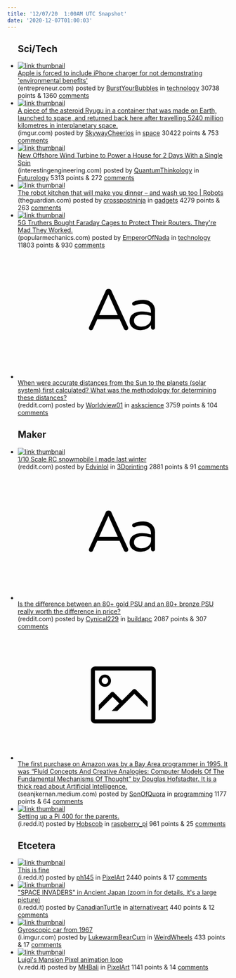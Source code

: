 ```yaml
---
title: '12/07/20  1:00AM UTC Snapshot'
date: '2020-12-07T01:00:03'
---
```

<ul>
<h2>Sci/Tech</h2>

<li><a href='https://www.entrepreneur.com/article/361042'><img src='https://b.thumbs.redditmedia.com/tVC33G3u3gVmj9iKIAqigh-l2Wa62fJydZD5zoefblo.jpg' alt='link thumbnail'></a><div><div class='linkTitle'><a href='https://www.entrepreneur.com/article/361042'>Apple is forced to include iPhone charger for not demonstrating 'environmental benefits'</a></div>(entrepreneur.com) posted by <a href='https://www.reddit.com/user/BurstYourBubbles'>BurstYourBubbles</a> in <a href='https://www.reddit.com/r/technology'>technology</a> 30738 points & 1360 <a href='https://www.reddit.com/r/technology/comments/k7qdzr/apple_is_forced_to_include_iphone_charger_for_not/'>comments</a></div></li>

<li><a href='https://imgur.com/aDN0niZ'><img src='https://b.thumbs.redditmedia.com/bEIvsRDfIRMybk_hU72Qnqb51itHnUVSIGlTtZnNCuE.jpg' alt='link thumbnail'></a><div><div class='linkTitle'><a href='https://imgur.com/aDN0niZ'>A piece of the asteroid Ryugu in a container that was made on Earth, launched to space, and returned back here after travelling 5240 million kilometres in interplanetary space.</a></div>(imgur.com) posted by <a href='https://www.reddit.com/user/SkywayCheerios'>SkywayCheerios</a> in <a href='https://www.reddit.com/r/space'>space</a> 30422 points & 753 <a href='https://www.reddit.com/r/space/comments/k7vfbb/a_piece_of_the_asteroid_ryugu_in_a_container_that/'>comments</a></div></li>

<li><a href='https://interestingengineering.com/new-offshore-wind-turbine-to-power-a-house-for-2-days-with-a-single-spin'><img src='https://b.thumbs.redditmedia.com/zjfIFfUz_z1Udk2s4_mAymj28iAs8_bCX13e40JBrow.jpg' alt='link thumbnail'></a><div><div class='linkTitle'><a href='https://interestingengineering.com/new-offshore-wind-turbine-to-power-a-house-for-2-days-with-a-single-spin'>New Offshore Wind Turbine to Power a House for 2 Days With a Single Spin</a></div>(interestingengineering.com) posted by <a href='https://www.reddit.com/user/QuantumThinkology'>QuantumThinkology</a> in <a href='https://www.reddit.com/r/Futurology'>Futurology</a> 5313 points & 272 <a href='https://www.reddit.com/r/Futurology/comments/k80psp/new_offshore_wind_turbine_to_power_a_house_for_2/'>comments</a></div></li>

<li><a href='https://www.theguardian.com/technology/2020/dec/06/the-robot-kitchen-that-will-make-you-dinner-and-wash-up-too?CMP=Share_iOSApp_Other'><img src='https://b.thumbs.redditmedia.com/xrTy2dFTQbgSjuj-cVNAGeGl90RF_pyqGbq9SI0_JxE.jpg' alt='link thumbnail'></a><div><div class='linkTitle'><a href='https://www.theguardian.com/technology/2020/dec/06/the-robot-kitchen-that-will-make-you-dinner-and-wash-up-too?CMP=Share_iOSApp_Other'>The robot kitchen that will make you dinner – and wash up too | Robots</a></div>(theguardian.com) posted by <a href='https://www.reddit.com/user/crosspostninja'>crosspostninja</a> in <a href='https://www.reddit.com/r/gadgets'>gadgets</a> 4279 points & 263 <a href='https://www.reddit.com/r/gadgets/comments/k7rmo1/the_robot_kitchen_that_will_make_you_dinner_and/'>comments</a></div></li>

<li><a href='https://www.popularmechanics.com/technology/infrastructure/a34874489/faraday-cage-5g-shield-conspiracy-theory/?utm_source=facebook&amp;utm_medium=news_tab&amp;utm_content=algorithm'><img src='https://b.thumbs.redditmedia.com/F2IhrXSQvJwC3joc30q9CXMd8LMQnHvY8ubagwOx8mg.jpg' alt='link thumbnail'></a><div><div class='linkTitle'><a href='https://www.popularmechanics.com/technology/infrastructure/a34874489/faraday-cage-5g-shield-conspiracy-theory/?utm_source=facebook&amp;utm_medium=news_tab&amp;utm_content=algorithm'>5G Truthers Bought Faraday Cages to Protect Their Routers. They're Mad They Worked.</a></div>(popularmechanics.com) posted by <a href='https://www.reddit.com/user/EmperorOfNada'>EmperorOfNada</a> in <a href='https://www.reddit.com/r/technology'>technology</a> 11803 points & 930 <a href='https://www.reddit.com/r/technology/comments/k7tk1x/5g_truthers_bought_faraday_cages_to_protect_their/'>comments</a></div></li>

<li><a href='https://www.reddit.com/r/askscience/comments/k7nr4j/when_were_accurate_distances_from_the_sun_to_the/'><svg version='1.1' viewBox='-34 -12 104 64' preserveAspectRatio='xMidYMid slice' xmlns='http://www.w3.org/2000/svg' xmlns:xlink='http://www.w3.org/1999/xlink'>
    <title>text link thumbnail</title>
    <path d='M12.19,8.84a1.45,1.45,0,0,0-1.4-1h-.12a1.46,1.46,0,0,0-1.42,1L1.14,26.56a1.29,1.29,0,0,0-.14.59,1,1,0,0,0,1,1,1.12,1.12,0,0,0,1.08-.77l2.08-4.65h11l2.08,4.59a1.24,1.24,0,0,0,1.12.83,1.08,1.08,0,0,0,1.08-1.08,1.64,1.64,0,0,0-.14-.57ZM6.08,20.71l4.59-10.22,4.6,10.22Z'>
    </path>
    <path d='M32.24,14.78A6.35,6.35,0,0,0,27.6,13.2a11.36,11.36,0,0,0-4.7,1,1,1,0,0,0-.58.89,1,1,0,0,0,.94.92,1.23,1.23,0,0,0,.39-.08,8.87,8.87,0,0,1,3.72-.81c2.7,0,4.28,1.33,4.28,3.92v.5a15.29,15.29,0,0,0-4.42-.61c-3.64,0-6.14,1.61-6.14,4.64v.05c0,2.95,2.7,4.48,5.37,4.48a6.29,6.29,0,0,0,5.19-2.48V26.9a1,1,0,0,0,1,1,1,1,0,0,0,1-1.06V19A5.71,5.71,0,0,0,32.24,14.78Zm-.56,7.7c0,2.28-2.17,3.89-4.81,3.89-1.94,0-3.61-1.06-3.61-2.86v-.06c0-1.8,1.5-3,4.2-3a15.2,15.2,0,0,1,4.22.61Z'>
    </path>
    </svg></a><div><div class='linkTitle'><a href='https://www.reddit.com/r/askscience/comments/k7nr4j/when_were_accurate_distances_from_the_sun_to_the/'>When were accurate distances from the Sun to the planets (solar system) first calculated? What was the methodology for determining these distances?</a></div>(reddit.com) posted by <a href='https://www.reddit.com/user/Worldview01'>Worldview01</a> in <a href='https://www.reddit.com/r/askscience'>askscience</a> 3759 points & 104 <a href='https://www.reddit.com/r/askscience/comments/k7nr4j/when_were_accurate_distances_from_the_sun_to_the/'>comments</a></div></li>

<h2>Maker</h2>

<li><a href='https://www.reddit.com/gallery/k7sgbw'><img src='https://b.thumbs.redditmedia.com/lHevXx9zERlVJN0jBV2Vwcb5PJ5lSmrXNLI8jOaC46A.jpg' alt='link thumbnail'></a><div><div class='linkTitle'><a href='https://www.reddit.com/gallery/k7sgbw'>1/10 Scale RC snowmobile I made last winter</a></div>(reddit.com) posted by <a href='https://www.reddit.com/user/Edvinlol'>Edvinlol</a> in <a href='https://www.reddit.com/r/3Dprinting'>3Dprinting</a> 2881 points & 91 <a href='https://www.reddit.com/r/3Dprinting/comments/k7sgbw/110_scale_rc_snowmobile_i_made_last_winter/'>comments</a></div></li>

<li><a href='https://www.reddit.com/r/buildapc/comments/k7vv8k/is_the_difference_between_an_80_gold_psu_and_an/'><svg version='1.1' viewBox='-34 -12 104 64' preserveAspectRatio='xMidYMid slice' xmlns='http://www.w3.org/2000/svg' xmlns:xlink='http://www.w3.org/1999/xlink'>
    <title>text link thumbnail</title>
    <path d='M12.19,8.84a1.45,1.45,0,0,0-1.4-1h-.12a1.46,1.46,0,0,0-1.42,1L1.14,26.56a1.29,1.29,0,0,0-.14.59,1,1,0,0,0,1,1,1.12,1.12,0,0,0,1.08-.77l2.08-4.65h11l2.08,4.59a1.24,1.24,0,0,0,1.12.83,1.08,1.08,0,0,0,1.08-1.08,1.64,1.64,0,0,0-.14-.57ZM6.08,20.71l4.59-10.22,4.6,10.22Z'>
    </path>
    <path d='M32.24,14.78A6.35,6.35,0,0,0,27.6,13.2a11.36,11.36,0,0,0-4.7,1,1,1,0,0,0-.58.89,1,1,0,0,0,.94.92,1.23,1.23,0,0,0,.39-.08,8.87,8.87,0,0,1,3.72-.81c2.7,0,4.28,1.33,4.28,3.92v.5a15.29,15.29,0,0,0-4.42-.61c-3.64,0-6.14,1.61-6.14,4.64v.05c0,2.95,2.7,4.48,5.37,4.48a6.29,6.29,0,0,0,5.19-2.48V26.9a1,1,0,0,0,1,1,1,1,0,0,0,1-1.06V19A5.71,5.71,0,0,0,32.24,14.78Zm-.56,7.7c0,2.28-2.17,3.89-4.81,3.89-1.94,0-3.61-1.06-3.61-2.86v-.06c0-1.8,1.5-3,4.2-3a15.2,15.2,0,0,1,4.22.61Z'>
    </path>
    </svg></a><div><div class='linkTitle'><a href='https://www.reddit.com/r/buildapc/comments/k7vv8k/is_the_difference_between_an_80_gold_psu_and_an/'>Is the difference between an 80+ gold PSU and an 80+ bronze PSU really worth the difference in price?</a></div>(reddit.com) posted by <a href='https://www.reddit.com/user/Cynical229'>Cynical229</a> in <a href='https://www.reddit.com/r/buildapc'>buildapc</a> 2087 points & 307 <a href='https://www.reddit.com/r/buildapc/comments/k7vv8k/is_the_difference_between_an_80_gold_psu_and_an/'>comments</a></div></li>

<li><a href='https://seanjkernan.medium.com/amazons-first-non-employee-customer-and-what-he-bought-fb1a07d42ced?sk=68ddf9db16362cdef3f1fc2a34b36107'><svg version='1.1' viewBox='-34 -14 104 64' preserveAspectRatio='xMidYMid meet' xmlns='http://www.w3.org/2000/svg' xmlns:xlink='http://www.w3.org/1999/xlink'>
    <title>link thumbnail</title>
    <path d='M32,4H4A2,2,0,0,0,2,6V30a2,2,0,0,0,2,2H32a2,2,0,0,0,2-2V6A2,2,0,0,0,32,4ZM4,30V6H32V30Z'></path>
    <path d='M8.92,14a3,3,0,1,0-3-3A3,3,0,0,0,8.92,14Zm0-4.6A1.6,1.6,0,1,1,7.33,11,1.6,1.6,0,0,1,8.92,9.41Z'></path>
    <path d='M22.78,15.37l-5.4,5.4-4-4a1,1,0,0,0-1.41,0L5.92,22.9v2.83l6.79-6.79L16,22.18l-3.75,3.75H15l8.45-8.45L30,24V21.18l-5.81-5.81A1,1,0,0,0,22.78,15.37Z'></path>
    </svg></a><div><div class='linkTitle'><a href='https://seanjkernan.medium.com/amazons-first-non-employee-customer-and-what-he-bought-fb1a07d42ced?sk=68ddf9db16362cdef3f1fc2a34b36107'>The first purchase on Amazon was by a Bay Area programmer in 1995. It was “Fluid Concepts And Creative Analogies: Computer Models Of The Fundamental Mechanisms Of Thought” by Douglas Hofstadter. It is a thick read about Artificial Intelligence.</a></div>(seanjkernan.medium.com) posted by <a href='https://www.reddit.com/user/SonOfQuora'>SonOfQuora</a> in <a href='https://www.reddit.com/r/programming'>programming</a> 1177 points & 64 <a href='https://www.reddit.com/r/programming/comments/k7y366/the_first_purchase_on_amazon_was_by_a_bay_area/'>comments</a></div></li>

<li><a href='https://i.redd.it/79e32ln60n361.jpg'><img src='https://a.thumbs.redditmedia.com/iu9jrpwwTIYkIr47-WigljSUL38u8AmdZ0bJyj0Pct8.jpg' alt='link thumbnail'></a><div><div class='linkTitle'><a href='https://i.redd.it/79e32ln60n361.jpg'>Setting up a Pi 400 for the parents.</a></div>(i.redd.it) posted by <a href='https://www.reddit.com/user/Hobscob'>Hobscob</a> in <a href='https://www.reddit.com/r/raspberry_pi'>raspberry_pi</a> 961 points & 25 <a href='https://www.reddit.com/r/raspberry_pi/comments/k82uhi/setting_up_a_pi_400_for_the_parents/'>comments</a></div></li>

<h2>Etcetera</h2>

<li><a href='https://i.redd.it/rx4hw31pgj361.png'><img src='https://b.thumbs.redditmedia.com/D2upwdgbQISTvQZB5diM0PoXit_6H86OaYjPGgLVFFk.jpg' alt='link thumbnail'></a><div><div class='linkTitle'><a href='https://i.redd.it/rx4hw31pgj361.png'>This is fine</a></div>(i.redd.it) posted by <a href='https://www.reddit.com/user/ph145'>ph145</a> in <a href='https://www.reddit.com/r/PixelArt'>PixelArt</a> 2440 points & 17 <a href='https://www.reddit.com/r/PixelArt/comments/k7qzzu/this_is_fine/'>comments</a></div></li>

<li><a href='https://i.redd.it/htvd9d6gjj361.png'><img src='https://a.thumbs.redditmedia.com/kRKCjigY9Ek29yTvOQpUDYnA19BtbrdClVrp9Ee9HS8.jpg' alt='link thumbnail'></a><div><div class='linkTitle'><a href='https://i.redd.it/htvd9d6gjj361.png'>"SPACE INVADERS" in Ancient Japan (zoom in for details, it's a large picture)</a></div>(i.redd.it) posted by <a href='https://www.reddit.com/user/CanadianTurt1e'>CanadianTurt1e</a> in <a href='https://www.reddit.com/r/alternativeart'>alternativeart</a> 440 points & 12 <a href='https://www.reddit.com/r/alternativeart/comments/k7r77s/space_invaders_in_ancient_japan_zoom_in_for/'>comments</a></div></li>

<li><a href='https://i.imgur.com/m4wfpzL.gifv'><img src='https://a.thumbs.redditmedia.com/93TCv1d42eH-REj0tcMRs88ftIs3o5Ntl1zHZBC1Eq8.jpg' alt='link thumbnail'></a><div><div class='linkTitle'><a href='https://i.imgur.com/m4wfpzL.gifv'>Gyroscopic car from 1967</a></div>(i.imgur.com) posted by <a href='https://www.reddit.com/user/LukewarmBearCum'>LukewarmBearCum</a> in <a href='https://www.reddit.com/r/WeirdWheels'>WeirdWheels</a> 433 points & 17 <a href='https://www.reddit.com/r/WeirdWheels/comments/k7zvhp/gyroscopic_car_from_1967/'>comments</a></div></li>

<li><a href='https://v.redd.it/4c4x0wiucl361'><img src='https://b.thumbs.redditmedia.com/lU20mMuRc6dApVbYVfC7STjGTspPv-O0YTii8rqFf2o.jpg' alt='link thumbnail'></a><div><div class='linkTitle'><a href='https://v.redd.it/4c4x0wiucl361'>Luigi's Mansion Pixel animation loop</a></div>(v.redd.it) posted by <a href='https://www.reddit.com/user/MHBali'>MHBali</a> in <a href='https://www.reddit.com/r/PixelArt'>PixelArt</a> 1141 points & 14 <a href='https://www.reddit.com/r/PixelArt/comments/k7wkcp/luigis_mansion_pixel_animation_loop/'>comments</a></div></li>

</ul>

